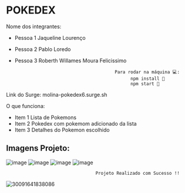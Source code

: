 #                                                                          POKEDEX

Nome dos integrantes: 
- Pessoa 1 Jaqueline Lourenço
- Pessoa 2 Pablo Loredo 
- Pessoa 3 Roberth Willames Moura Felicissimo

                                            Para rodar na máquina 💻:
                                                  npm install 📌
                                                  npm start 📌
Link do Surge: 
 molina-pokedex6.surge.sh
 
O que funciona:
- Item 1 Lista de Pokemons
- Item 2 Pokedex com pokemom adicionado da lista
- Item 3 Detalhes do Pokemon escolhido

Imagens Projeto: 
---

![image](https://user-images.githubusercontent.com/83045484/126087721-30e795d4-863f-453b-8705-595a9a5f0fc9.png)
![image](https://user-images.githubusercontent.com/83045484/126087731-8c47e578-9b7c-4bdd-9d79-3d2c91b58e47.png)
![image](https://user-images.githubusercontent.com/83045484/126087752-3c27b000-b492-4a76-a869-84b36abf041e.png)
![image](https://user-images.githubusercontent.com/83045484/126087766-1fcd4802-f2d0-49e4-9e21-dc7e27fdca8d.png)

                                      Projeto Realizado com Sucesso !!


![30091641838086](https://user-images.githubusercontent.com/83045484/126088476-b240144d-7ca3-4627-933a-b48313dc9ac9.jpg)
